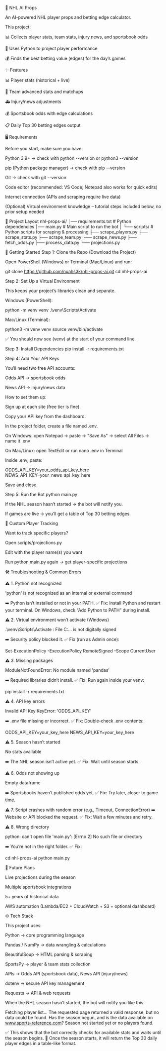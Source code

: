 🏒 NHL AI Props

An AI-powered NHL player props and betting edge calculator.

This project:

📊 Collects player stats, team stats, injury news, and sportsbook odds

🤖 Uses Python to project player performance

💰 Finds the best betting value (edges) for the day’s games

✨ Features

📊 Player stats (historical + live)

🏒 Team advanced stats and matchups

🚑 Injury/news adjustments

💰 Sportsbook odds with edge calculations

📋 Daily Top 30 betting edges output

🖥 Requirements

Before you start, make sure you have:

Python 3.9+ → check with python --version or python3 --version

pip (Python package manager) → check with pip --version

Git → check with git --version

Code editor (recommended: VS Code; Notepad also works for quick edits)

Internet connection (APIs and scraping require live data)

(Optional) Virtual environment knowledge – tutorial steps included below, no prior setup needed

📂 Project Layout
nhl-props-ai/
│── requirements.txt   # Python dependencies
│── main.py            # Main script to run the bot
│
└── scripts/           # Python scripts for scraping & processing
    ├── scrape_players.py
    ├── scrape_stats.py
    ├── scrape_team.py
    ├── scrape_news.py
    ├── fetch_odds.py
    ├── process_data.py
    └── projections.py

🚀 Getting Started
Step 1: Clone the Repo (Download the Project)

Open PowerShell (Windows) or Terminal (Mac/Linux) and run:

git clone https://github.com/nuahs3k/nhl-props-ai.git
cd nhl-props-ai

Step 2: Set Up a Virtual Environment

This keeps your project’s libraries clean and separate.

Windows (PowerShell):

python -m venv venv
.\venv\Scripts\Activate


Mac/Linux (Terminal):

python3 -m venv venv
source venv/bin/activate


✅ You should now see (venv) at the start of your command line.

Step 3: Install Dependencies
pip install -r requirements.txt

Step 4: Add Your API Keys

You’ll need two free API accounts:

Odds API
 → sportsbook odds

News API
 → injury/news data

How to set them up:

Sign up at each site (free tier is fine).

Copy your API key from the dashboard.

In the project folder, create a file named .env.

On Windows: open Notepad → paste → "Save As" → select All Files → name it .env

On Mac/Linux: open TextEdit or run nano .env in Terminal

Inside .env, paste:

ODDS_API_KEY=your_odds_api_key_here
NEWS_API_KEY=your_news_api_key_here


Save and close.

Step 5: Run the Bot
python main.py


If the NHL season hasn’t started → the bot will notify you.

If games are live → you’ll get a table of Top 30 betting edges.

🎯 Custom Player Tracking

Want to track specific players?

Open scripts/projections.py

Edit with the player name(s) you want

Run python main.py again → get player-specific projections

🛠 Troubleshooting & Common Errors

⚠️ 1. Python not recognized

'python' is not recognized as an internal or external command


➡️ Python isn’t installed or not in your PATH.
✅ Fix: Install Python and restart your terminal. On Windows, check “Add Python to PATH” during install.

⚠️ 2. Virtual environment won’t activate (Windows)

.\venv\Scripts\Activate : File C:\... is not digitally signed


➡️ Security policy blocked it.
✅ Fix (run as Admin once):

Set-ExecutionPolicy -ExecutionPolicy RemoteSigned -Scope CurrentUser


⚠️ 3. Missing packages

ModuleNotFoundError: No module named 'pandas'


➡️ Required libraries didn’t install.
✅ Fix: Run again inside your venv:

pip install -r requirements.txt


⚠️ 4. API key errors

Invalid API Key
KeyError: 'ODDS_API_KEY'


➡️ .env file missing or incorrect.
✅ Fix: Double-check .env contents:

ODDS_API_KEY=your_key_here
NEWS_API_KEY=your_key_here


⚠️ 5. Season hasn’t started

No stats available


➡️ The NHL season isn’t active yet.
✅ Fix: Wait until season starts.

⚠️ 6. Odds not showing up

Empty dataframe


➡️ Sportsbooks haven’t published odds yet.
✅ Fix: Try later, closer to game time.

⚠️ 7. Script crashes with random error
(e.g., Timeout, ConnectionError)
➡️ Website or API blocked the request.
✅ Fix: Wait a few minutes and retry.

⚠️ 8. Wrong directory

python: can't open file 'main.py': [Errno 2] No such file or directory


➡️ You’re not in the right folder.
✅ Fix:

cd nhl-props-ai
python main.py

🔮 Future Plans

Live projections during the season

Multiple sportsbook integrations

5+ years of historical data

AWS automation (Lambda/EC2 + CloudWatch + S3 + optional dashboard)

⚙️ Tech Stack

This project uses:

Python → core programming language

Pandas / NumPy → data wrangling & calculations

BeautifulSoup → HTML parsing & scraping

SportsPy → player & team stats collection

APIs → Odds API (sportsbook data), News API (injury/news)

dotenv → secure API key management

Requests → API & web requests

When the NHL season hasn’t started, the bot will notify you like this:

Fetching player list...
The requested page returned a valid response, but no data could be found. 
Has the season begun, and is the data available on www.sports-reference.com?
Season not started yet or no players found.


✅ This shows that the bot correctly checks for available stats and waits until the season begins.
🔄 Once the season starts, it will return the Top 30 daily player edges in a table-like format.
